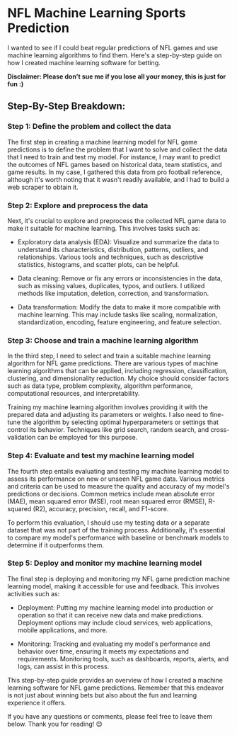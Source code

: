 # NFL Machine Learning Sports Prediction

I wanted to see if I could beat regular predictions of NFL games and use machine learning algorithms to find them. Here's a step-by-step guide on how I created machine learning software for betting.

**Disclaimer: Please don't sue me if you lose all your money, this is just for fun :)**

## Step-By-Step Breakdown:

### Step 1: Define the problem and collect the data

The first step in creating a machine learning model for NFL game predictions is to define the problem that I want to solve and collect the data that I need to train and test my model. For instance, I may want to predict the outcomes of NFL games based on historical data, team statistics, and game results. In my case, I gathered this data from pro football reference, although it's worth noting that it wasn't readily available, and I had to build a web scraper to obtain it.

### Step 2: Explore and preprocess the data

Next, it's crucial to explore and preprocess the collected NFL game data to make it suitable for machine learning. This involves tasks such as:

- Exploratory data analysis (EDA): Visualize and summarize the data to understand its characteristics, distribution, patterns, outliers, and relationships. Various tools and techniques, such as descriptive statistics, histograms, and scatter plots, can be helpful.

- Data cleaning: Remove or fix any errors or inconsistencies in the data, such as missing values, duplicates, typos, and outliers. I utilized methods like imputation, deletion, correction, and transformation.

- Data transformation: Modify the data to make it more compatible with machine learning. This may include tasks like scaling, normalization, standardization, encoding, feature engineering, and feature selection.

### Step 3: Choose and train a machine learning algorithm

In the third step, I need to select and train a suitable machine learning algorithm for NFL game predictions. There are various types of machine learning algorithms that can be applied, including regression, classification, clustering, and dimensionality reduction. My choice should consider factors such as data type, problem complexity, algorithm performance, computational resources, and interpretability.

Training my machine learning algorithm involves providing it with the prepared data and adjusting its parameters or weights. I also need to fine-tune the algorithm by selecting optimal hyperparameters or settings that control its behavior. Techniques like grid search, random search, and cross-validation can be employed for this purpose.

### Step 4: Evaluate and test my machine learning model

The fourth step entails evaluating and testing my machine learning model to assess its performance on new or unseen NFL game data. Various metrics and criteria can be used to measure the quality and accuracy of my model's predictions or decisions. Common metrics include mean absolute error (MAE), mean squared error (MSE), root mean squared error (RMSE), R-squared (R2), accuracy, precision, recall, and F1-score.

To perform this evaluation, I should use my testing data or a separate dataset that was not part of the training process. Additionally, it's essential to compare my model's performance with baseline or benchmark models to determine if it outperforms them.

### Step 5: Deploy and monitor my machine learning model

The final step is deploying and monitoring my NFL game prediction machine learning model, making it accessible for use and feedback. This involves activities such as:

- Deployment: Putting my machine learning model into production or operation so that it can receive new data and make predictions. Deployment options may include cloud services, web applications, mobile applications, and more.

- Monitoring: Tracking and evaluating my model's performance and behavior over time, ensuring it meets my expectations and requirements. Monitoring tools, such as dashboards, reports, alerts, and logs, can assist in this process.

This step-by-step guide provides an overview of how I created a machine learning software for NFL game predictions. Remember that this endeavor is not just about winning bets but also about the fun and learning experience it offers.

If you have any questions or comments, please feel free to leave them below. Thank you for reading! 😊





